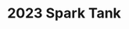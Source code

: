 ---
layout: dau
title: 2023 Spark Tank 
sections:
  hero:
    logo: /image/sparktank/spark-logo-trans-bkgrnd.png/
    text: 2023 Travis AFB Spark Tank
    header: 
    color:
      light: '000'
      dark: '111'
  splitColumns:
    - header: What is Spark Tank?
      descriptor: >
        The Travis AFB Spark Tank is a chance for any airman, regardless of rank, to pitch their innovative ideas, initiatives, or programs for additional funding, visibility, and to grow a culture of innovation.
      image: /sparktank/images/spark-tank-bkgrnd.png
      textOrientation: right
    - header: Spark Tank Timeline
      descriptor: >
        <h4>October - 15 November, 2022</h4>
        <h5>Window for Spark Tank submissions</h5>
        <br>
        <h4>15 November - 7 December, 2022</h4>
        <h5>Refine your submission and submit your final proposal</h5>
        <h6>NOTE: Personnel pitching ideas must attend one of the Friday Pitch Sessions</h6><br>
        <br>
        <h4>15 December, 2022</h4>
        <h5>Pitch your idea to the Spark Tank judges panel</h5>
        <br>
        <br>
        <h4>16 December, 2022 - 15 January, 2023</h4>
        <h5>Submitters create and forward all required documentation for their proposals</h5>
        <h6>Ex.: Statements of Work, Form 9's, etc.</h6>
        <br>
        <br>
        <h4>15 January, 2023</h4>
        <h5>Wing CC reviews top picks and selects the top 3</h5>
        <br>
        <br>
        <h4>1 March, 2023</h4>
        <h5>Spark Tank is held at Travis AFB</h5>
        <h5>Top 3 present their ideas to the Wing CC and VIP's</h5><br>
      image:
      textOrientation: left
  splitColumnsFinal:
    header: Overview of Previous Spark Tank Top Nominees
    descriptor: >
      Previous Spark Tank top selectees have included a submission from the Aeromedical Evacuation Squadron for a additively manufactured KC-46A hose and line clamp, a medical program using Oura fitness rings in conjunction with the Pear Sports smart phone application, Augmented Reality equipment for aircraft maintenance, and more.  
    image: /sparktank/images/spark-tank-2022-wolfe.jpg
    textOrientation: center # image: /arvr/images/arvr.png
  faq:
    header: Frequently Asked Questions (FAQs)
    tabs:
      - question: If I don't get picked as a top nominee, can I still receive funding for my idea?
        answer: >
          Yes!  Even those submissions which are not selected as top nominees will be considered for funding.  Once the top submissions have had funding allocated, other innovation ideas will be considered for funding.  If you have an idea, submit it!
      - question: If I didn't make the Spark Tank submission deadline, can I still submit my idea?
        answer: >
          Of course!  We encourage all Airmen to submit their ideas at any point, not just during the Spark Tank submission time frame.  To do so, follow the steps earlier in the page.
  # cta:
  #   - header: Get started today!
  #     button1Text: Join our Ecosystem
  #     button1Url:  /forms/suas-join.html
  #     isInternal: 'yes'
  #   # - header: Get started today!
  #   #   code: <span class="hs-cta-wrapper" id="hs-cta-wrapper-ccad752c-9208-46fc-95ab-6c161ec2da44"><span class="hs-cta-node hs-cta-ccad752c-9208-46fc-95ab-6c161ec2da44" id="hs-cta-ccad752c-9208-46fc-95ab-6c161ec2da44"><!--[if lte IE 8]><div id="hs-cta-ie-element"></div><![endif]--><a href="https://cta-redirect.hubspot.com/cta/redirect/19681065/ccad752c-9208-46fc-95ab-6c161ec2da44"  target="_blank" ><img class="hs-cta-img" id="hs-cta-img-ccad752c-9208-46fc-95ab-6c161ec2da44" style="border-width:0px;" src="https://no-cache.hubspot.com/cta/default/19681065/ccad752c-9208-46fc-95ab-6c161ec2da44.png"  alt="Join our Ecosystem"/></a></span><script charset="utf-8" src="https://js.hscta.net/cta/current.js"></script><script type="text/javascript"> hbspt.cta.load(19681065, 'ccad752c-9208-46fc-95ab-6c161ec2da44', {"region":"na1"}); </script></span>
  #   # - header: Ready to get started?
  #   #   descriptor: Reach out and join the team
  #   #   manual:
  #   #     - code: <span class="hs-cta-wrapper" id="hs-cta-wrapper-da368c67-665f-4cab-b5f9-3dc694fa6523"><span class="hs-cta-node hs-cta-da368c67-665f-4cab-b5f9-3dc694fa6523" id="hs-cta-da368c67-665f-4cab-b5f9-3dc694fa6523"><!--[if lte IE 8]><div id="hs-cta-ie-element"></div><![endif]--><a href="https://cta-redirect.hubspot.com/cta/redirect/19681065/da368c67-665f-4cab-b5f9-3dc694fa6523"  target="_blank" ><img class="hs-cta-img" id="hs-cta-img-da368c67-665f-4cab-b5f9-3dc694fa6523" style="border-width:0px;" src="https://no-cache.hubspot.com/cta/default/19681065/da368c67-665f-4cab-b5f9-3dc694fa6523.png"  alt="View the Small UAS (Drone) Knowledge Base"/></a></span><script charset="utf-8" src="https://js.hscta.net/cta/current.js"></script><script type="text/javascript"> hbspt.cta.load(19681065, 'da368c67-665f-4cab-b5f9-3dc694fa6523', {"region":"na1"}); </script></span>
  #       # - code: <span class="hs-cta-wrapper" id="hs-cta-wrapper-ccad752c-9208-46fc-95ab-6c161ec2da44"><span class="hs-cta-node hs-cta-ccad752c-9208-46fc-95ab-6c161ec2da44" id="hs-cta-ccad752c-9208-46fc-95ab-6c161ec2da44"><!--[if lte IE 8]><div id="hs-cta-ie-element"></div><![endif]--><a href="https://cta-redirect.hubspot.com/cta/redirect/19681065/ccad752c-9208-46fc-95ab-6c161ec2da44"  target="_blank" ><img class="hs-cta-img" id="hs-cta-img-ccad752c-9208-46fc-95ab-6c161ec2da44" style="border-width:0px;" src="https://no-cache.hubspot.com/cta/default/19681065/ccad752c-9208-46fc-95ab-6c161ec2da44.png"  alt="Join our Ecosystem"/></a></span><script charset="utf-8" src="https://js.hscta.net/cta/current.js"></script><script type="text/javascript"> hbspt.cta.load(19681065, 'ccad752c-9208-46fc-95ab-6c161ec2da44', {"region":"na1"}); </script></span>
  #     buttons:
  #       - text: Join our Ecosystem
  #         url:  /forms/suas-join.html
  #         isInternal: 'yes'
  #     #   - text: Join our ecosystem
  #     #     url: /apply/
  #     #     isInternal: 'yes'
  #   - header: Ready to get started?
  #     descriptor: Reach out and join the team
  #     manual:
  #       - code: <span class="hs-cta-wrapper" id="hs-cta-wrapper-da368c67-665f-4cab-b5f9-3dc694fa6523"><span class="hs-cta-node hs-cta-da368c67-665f-4cab-b5f9-3dc694fa6523" id="hs-cta-da368c67-665f-4cab-b5f9-3dc694fa6523"><!--[if lte IE 8]><div id="hs-cta-ie-element"></div><![endif]--><a href="https://cta-redirect.hubspot.com/cta/redirect/19681065/da368c67-665f-4cab-b5f9-3dc694fa6523"  target="_blank" ><img class="hs-cta-img" id="hs-cta-img-da368c67-665f-4cab-b5f9-3dc694fa6523" style="border-width:0px;" src="https://no-cache.hubspot.com/cta/default/19681065/da368c67-665f-4cab-b5f9-3dc694fa6523.png"  alt="View the Small UAS (Drone) Knowledge Base"/></a></span><script charset="utf-8" src="https://js.hscta.net/cta/current.js"></script><script type="text/javascript"> hbspt.cta.load(19681065, 'da368c67-665f-4cab-b5f9-3dc694fa6523', {"region":"na1"}); </script></span>
  #       # - code: <span class="hs-cta-wrapper" id="hs-cta-wrapper-ccad752c-9208-46fc-95ab-6c161ec2da44"><span class="hs-cta-node hs-cta-ccad752c-9208-46fc-95ab-6c161ec2da44" id="hs-cta-ccad752c-9208-46fc-95ab-6c161ec2da44"><!--[if lte IE 8]><div id="hs-cta-ie-element"></div><![endif]--><a href="https://cta-redirect.hubspot.com/cta/redirect/19681065/ccad752c-9208-46fc-95ab-6c161ec2da44"  target="_blank" ><img class="hs-cta-img" id="hs-cta-img-ccad752c-9208-46fc-95ab-6c161ec2da44" style="border-width:0px;" src="https://no-cache.hubspot.com/cta/default/19681065/ccad752c-9208-46fc-95ab-6c161ec2da44.png"  alt="Join our Ecosystem"/></a></span><script charset="utf-8" src="https://js.hscta.net/cta/current.js"></script><script type="text/javascript"> hbspt.cta.load(19681065, 'ccad752c-9208-46fc-95ab-6c161ec2da44', {"region":"na1"}); </script></span>
  #     buttons:
  #       - text: Join our Ecosystem
  #         url:  /forms/suas-join.html
  #         isInternal: 'yes'
  #     #   - text: Join our ecosystem
  #     #     url: /apply/
  #     #     isInternal: 'yes'
  # # features:
  # #   - header: Learn what Puckboard can do for you
  # #     cards:
  # #      - image: /arvr/images/requests.svg
  # #        header: Event Volunteering
  # #        descriptor: Easily request open positions on flights, sims, or ground events from your personal device, anywhere in the world...without needing a lengthy text chain to your schedulers.
  # #      - video: https://player.vimeo.com/video/519703716?title=0&amp;byline=0&amp;portrait=0&amp;badge=0&amp;autopause=0&amp;player_id=0&amp;app_id=58479
  # #        header: Conflict Resolution
  # #        descriptor: Quickly identify and resolve conflicts, even when crewmembers are scheduled separately by two different organizations.
  # #      - image: /arvr/images/checkfilled.svg
  # #        header: Crew Availability
  # #        descriptor: View available crewmembers before accidentally scheduling someone for two flights at the same time.
  # #        image-alt: Platform One Ecosystem
  # #   - header: What's new in Puckboard?
  # #     descriptor: The latest releases.
  # #     cards:
  # #      - header: Mobile Improvements
  # #        descriptor: Access your schedule from any device with internet connection, make requests, and approve them all on your phone. 
  # #      - header: Multi-week View
  # #        descriptor: View your schedule across multiple weeks with the click of a button, with easy filters available to view by personnel or event type.
  # #      - header: Performance Improvements & Bug Fixes
  # #        descriptor: Improvements to loading time and bug fixes for multiple features. 
  # #      - header: Restructured Permission Set
  # #        descriptor: Added functionality for Squadron POCs and Organizational Admins, with greater flexibility to scale fast and securely.
  # #      - header: Delete / Cancel Requests
  # #        descriptor: Delete or cancel requests after review, improving communications within your squadron. 
  # #      - header: Puckboard Logging Beta
  # #        descriptor: Puckboard Logging Beta Program, contact us to get involved!
---